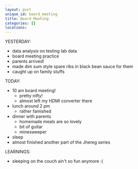 ```yaml
---
layout: post
unique_id: board_meeting
title: Board Meeting
categories: []
locations: 
---
```


YESTERDAY:
* data analysis on testing lab data
* board meeting practice
* parents arrived!
* made dim sum style spare ribs in black bean sauce for them
* caught up on family stuffs

TODAY:
* 10 am board meeting!
  * pretty nifty!
  * almost left my HDMI converter there
* lunch around 2 pm
  * rather famished
* dinner with parents
  * homemade meals are so lovely
  * bit of guitar
  * minesweeper
* sleep
* almost finished another part of the Jhereg series

LEARNINGS:
* sleeping on the couch ain't so fun anymore :(
